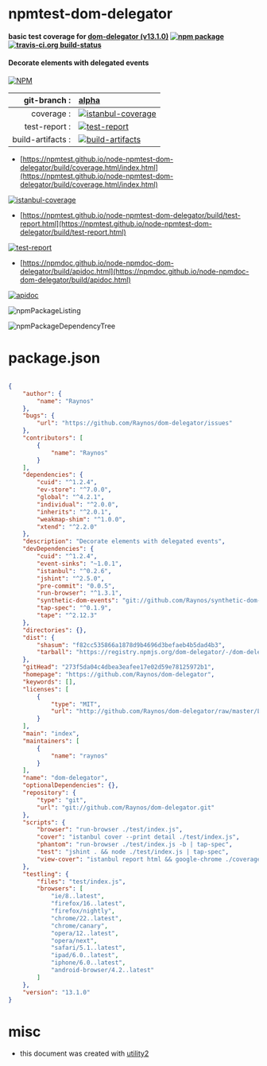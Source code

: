# npmtest-dom-delegator

#### basic test coverage for  [dom-delegator (v13.1.0)](https://github.com/Raynos/dom-delegator)  [![npm package](https://img.shields.io/npm/v/npmtest-dom-delegator.svg?style=flat-square)](https://www.npmjs.org/package/npmtest-dom-delegator) [![travis-ci.org build-status](https://api.travis-ci.org/npmtest/node-npmtest-dom-delegator.svg)](https://travis-ci.org/npmtest/node-npmtest-dom-delegator)

#### Decorate elements with delegated events

[![NPM](https://nodei.co/npm/dom-delegator.png?downloads=true&downloadRank=true&stars=true)](https://www.npmjs.com/package/dom-delegator)

| git-branch : | [alpha](https://github.com/npmtest/node-npmtest-dom-delegator/tree/alpha)|
|--:|:--|
| coverage : | [![istanbul-coverage](https://npmtest.github.io/node-npmtest-dom-delegator/build/coverage.badge.svg)](https://npmtest.github.io/node-npmtest-dom-delegator/build/coverage.html/index.html)|
| test-report : | [![test-report](https://npmtest.github.io/node-npmtest-dom-delegator/build/test-report.badge.svg)](https://npmtest.github.io/node-npmtest-dom-delegator/build/test-report.html)|
| build-artifacts : | [![build-artifacts](https://npmtest.github.io/node-npmtest-dom-delegator/glyphicons_144_folder_open.png)](https://github.com/npmtest/node-npmtest-dom-delegator/tree/gh-pages/build)|

- [https://npmtest.github.io/node-npmtest-dom-delegator/build/coverage.html/index.html](https://npmtest.github.io/node-npmtest-dom-delegator/build/coverage.html/index.html)

[![istanbul-coverage](https://npmtest.github.io/node-npmtest-dom-delegator/build/screenCapture.buildCi.browser.%252Ftmp%252Fbuild%252Fcoverage.lib.html.png)](https://npmtest.github.io/node-npmtest-dom-delegator/build/coverage.html/index.html)

- [https://npmtest.github.io/node-npmtest-dom-delegator/build/test-report.html](https://npmtest.github.io/node-npmtest-dom-delegator/build/test-report.html)

[![test-report](https://npmtest.github.io/node-npmtest-dom-delegator/build/screenCapture.buildCi.browser.%252Ftmp%252Fbuild%252Ftest-report.html.png)](https://npmtest.github.io/node-npmtest-dom-delegator/build/test-report.html)

- [https://npmdoc.github.io/node-npmdoc-dom-delegator/build/apidoc.html](https://npmdoc.github.io/node-npmdoc-dom-delegator/build/apidoc.html)

[![apidoc](https://npmdoc.github.io/node-npmdoc-dom-delegator/build/screenCapture.buildCi.browser.%252Ftmp%252Fbuild%252Fapidoc.html.png)](https://npmdoc.github.io/node-npmdoc-dom-delegator/build/apidoc.html)

![npmPackageListing](https://npmtest.github.io/node-npmtest-dom-delegator/build/screenCapture.npmPackageListing.svg)

![npmPackageDependencyTree](https://npmtest.github.io/node-npmtest-dom-delegator/build/screenCapture.npmPackageDependencyTree.svg)



# package.json

```json

{
    "author": {
        "name": "Raynos"
    },
    "bugs": {
        "url": "https://github.com/Raynos/dom-delegator/issues"
    },
    "contributors": [
        {
            "name": "Raynos"
        }
    ],
    "dependencies": {
        "cuid": "^1.2.4",
        "ev-store": "^7.0.0",
        "global": "^4.2.1",
        "individual": "^2.0.0",
        "inherits": "^2.0.1",
        "weakmap-shim": "^1.0.0",
        "xtend": "^2.2.0"
    },
    "description": "Decorate elements with delegated events",
    "devDependencies": {
        "cuid": "^1.2.4",
        "event-sinks": "~1.0.1",
        "istanbul": "^0.2.6",
        "jshint": "^2.5.0",
        "pre-commit": "0.0.5",
        "run-browser": "^1.3.1",
        "synthetic-dom-events": "git://github.com/Raynos/synthetic-dom-events.git",
        "tap-spec": "^0.1.9",
        "tape": "^2.12.3"
    },
    "directories": {},
    "dist": {
        "shasum": "f82cc535866a1878d9b4696d3befaeb4b5dad4b3",
        "tarball": "https://registry.npmjs.org/dom-delegator/-/dom-delegator-13.1.0.tgz"
    },
    "gitHead": "273f5da04c4dbea3eafee17e02d59e78125972b1",
    "homepage": "https://github.com/Raynos/dom-delegator",
    "keywords": [],
    "licenses": [
        {
            "type": "MIT",
            "url": "http://github.com/Raynos/dom-delegator/raw/master/LICENSE"
        }
    ],
    "main": "index",
    "maintainers": [
        {
            "name": "raynos"
        }
    ],
    "name": "dom-delegator",
    "optionalDependencies": {},
    "repository": {
        "type": "git",
        "url": "git://github.com/Raynos/dom-delegator.git"
    },
    "scripts": {
        "browser": "run-browser ./test/index.js",
        "cover": "istanbul cover --print detail ./test/index.js",
        "phantom": "run-browser ./test/index.js -b | tap-spec",
        "test": "jshint . && node ./test/index.js | tap-spec",
        "view-cover": "istanbul report html && google-chrome ./coverage/index.html"
    },
    "testling": {
        "files": "test/index.js",
        "browsers": [
            "ie/8..latest",
            "firefox/16..latest",
            "firefox/nightly",
            "chrome/22..latest",
            "chrome/canary",
            "opera/12..latest",
            "opera/next",
            "safari/5.1..latest",
            "ipad/6.0..latest",
            "iphone/6.0..latest",
            "android-browser/4.2..latest"
        ]
    },
    "version": "13.1.0"
}
```



# misc
- this document was created with [utility2](https://github.com/kaizhu256/node-utility2)
